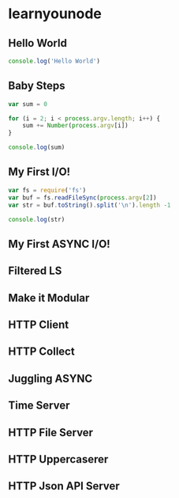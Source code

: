 # learnyounode

## Hello World

```javascript
console.log('Hello World')
```

## Baby Steps

```javascript
var sum = 0

for (i = 2; i < process.argv.length; i++) {
	sum += Number(process.argv[i])
}

console.log(sum)
```

## My First I/O!

```javascript
var fs = require('fs')
var buf = fs.readFileSync(process.argv[2])
var str = buf.toString().split('\n').length -1

console.log(str)
```

## My First ASYNC I/O!

## Filtered LS

## Make it Modular

## HTTP Client

## HTTP Collect

## Juggling ASYNC

## Time Server

## HTTP File Server

## HTTP Uppercaserer

## HTTP Json API Server
